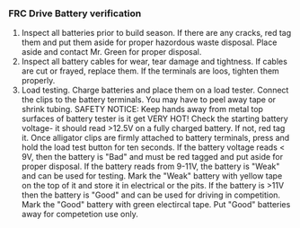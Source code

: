 ### FRC Drive Battery verification

1. Inspect all batteries prior to build season. If there are any cracks, red tag them and put them aside for proper  hazordous waste disposal. Place aside and contact Mr. Green for proper disposal.
2. Inspect all battery cables for wear, tear damage and tightness. If cables are cut or frayed, replace them. If the terminals are loos, tighten them properly. 
3. Load testing. Charge batteries and place them on a load tester. Connect the clips to the battery terminals. You may have to peel away tape or shrink tubing. SAFETY NOTICE: Keep hands away from metal top surfaces of battery tester is it get VERY HOT! Check the starting battery voltage- it should read >12.5V on a fully charged battery. If not, red tag it. Once alligator clips are firmly attached to battery terminals, press and hold the load test button for ten seconds. If the battery voltage reads < 9V, then the battery is  "Bad" and must be red tagged and put aside for proper disposal. If the battery reads from 9-11V, the battery is "Weak" and can be used for testing. Mark the "Weak" battery with yellow tape on the top of it and store it in electrical or the pits. If the battery is >11V then the battery is "Good" and can be used for driving in competition. Mark the "Good" battery with green electircal tape. Put "Good" batteries away for competetion use only. 

